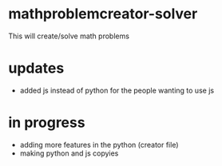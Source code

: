 # mathproblemcreator-solver
This will create/solve math problems

# updates

- added js instead of python for the people wanting to use js

# in progress

- adding more features in the python (creator file)
- making python and js copyies
